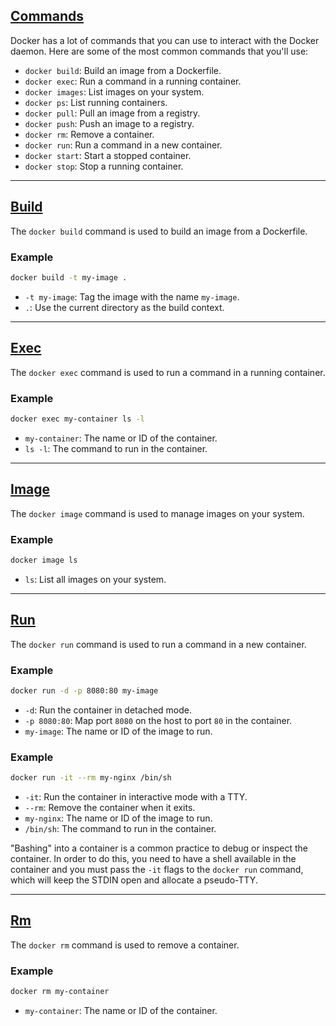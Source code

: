 ## [Commands](https://docs.docker.com/reference/)

Docker has a lot of commands that you can use to interact with the Docker daemon. Here are some of the most common commands that you'll use:

- `docker build`: Build an image from a Dockerfile.
- `docker exec`: Run a command in a running container.
- `docker images`: List images on your system.
- `docker ps`: List running containers.
- `docker pull`: Pull an image from a registry.
- `docker push`: Push an image to a registry.
- `docker rm`: Remove a container.
- `docker run`: Run a command in a new container.
- `docker start`: Start a stopped container.
- `docker stop`: Stop a running container.

---

## [Build](https://docs.docker.com/reference/cli/docker/buildx/build/)

The `docker build` command is used to build an image from a Dockerfile.

### Example
```bash
docker build -t my-image .
```

- `-t my-image`: Tag the image with the name `my-image`.
- `.`: Use the current directory as the build context.

---

## [Exec](https://docs.docker.com/reference/cli/docker/container/exec/)

The `docker exec` command is used to run a command in a running container.

### Example
```bash
docker exec my-container ls -l
```

- `my-container`: The name or ID of the container.
- `ls -l`: The command to run in the container.

---

## [Image](https://docs.docker.com/reference/cli/docker/image/)

The `docker image` command is used to manage images on your system.

### Example
```bash
docker image ls
```

- `ls`: List all images on your system.

---

## [Run](https://docs.docker.com/reference/cli/docker/container/run/)

The `docker run` command is used to run a command in a new container.

### Example
```bash
docker run -d -p 8080:80 my-image
```

- `-d`: Run the container in detached mode.
- `-p 8080:80`: Map port `8080` on the host to port `80` in the container.
- `my-image`: The name or ID of the image to run.

### Example
```bash
docker run -it --rm my-nginx /bin/sh
```

- `-it`: Run the container in interactive mode with a TTY.
- `--rm`: Remove the container when it exits.
- `my-nginx`: The name or ID of the image to run.
- `/bin/sh`: The command to run in the container.

"Bashing" into a container is a common practice to debug or inspect the container. In order to do this, you need to have a shell available in the container and you must pass the `-it` flags to the `docker run` command, which will keep the STDIN open and allocate a pseudo-TTY.

---

## [Rm](https://docs.docker.com/reference/cli/docker/container/rm/)

The `docker rm` command is used to remove a container.

### Example
```bash
docker rm my-container
```

- `my-container`: The name or ID of the container.
